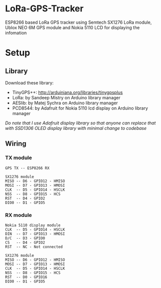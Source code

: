 # LoRa-GPS-Tracker

ESP8266 based LoRa GPS tracker using Semtech SX1276 LoRa module, Ublox NEO 6M GPS module and Nokia 5110 LCD for displaying the infomation

# Setup

## Library

Download these library:

- TinyGPS++: http://arduiniana.org/libraries/tinygpsplus
- LoRa: by Sandeep Mistry on Arduino library manager
- AESlib: by Matej Sychra on Arduino library manager
- PCD8544: by Adafruit for Nokia 5110 lcd display on Arduino library manager

*Do note that I use Adafruit display library so that anyone can replace that with SSD1306 OLED display library with minimal change to codebase*

## Wiring

### TX module

```
GPS TX -- ESP8266 RX

SX1276 module
MISO -- D6 - GPIO12 - HMISO
MOSI -- D7 - GPIO13 - HMOSI
CLK  -- D5 - GPIO14 - HSCLK
NSS  -- D8 - GPIO15 - HCS
RST  -- D4 - GPIO2
DIO0 -- D1 - GPIO5
```

### RX module

```
Nokia 5110 display module
CLK  -- D5 - GPIO14 - HSCLK
DIN  -- D7 - GPIO13 - HMOSI
D/C  -- D3 - GPIO0
CS   -- D4 - GPIO2
RST  -- NC - Not connected

SX1276 module
MISO -- D6 - GPIO12 - HMISO
MOSI -- D7 - GPIO13 - HMOSI
CLK  -- D5 - GPIO14 - HSCLK
NSS  -- D8 - GPIO15 - HCS
RST  -- D0 - GPIO16
DIO0 -- D1 - GPIO5
```

